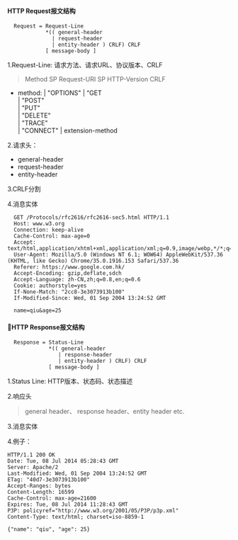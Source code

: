 #### HTTP Request报文结构


```
  Request = Request-Line              
            *(( general-header        
              | request-header 
              | entity-header ) CRLF) CRLF
            [ message-body ] 

```
1.Request-Line: 请求方法、请求URL、协议版本、CRLF
>  Method SP Request-URI SP HTTP-Version CRLF  
  - method:   | "OPTIONS"
              | “GET                  
              | "POST"                
              | "PUT"                   
              | "DELETE"               
              | "TRACE"                
              | "CONNECT"
              | extension-method

2.请求头：
  - general-header
  - request-header
  - entity-header

3.CRLF分割

4.消息实体
  ```
    GET /Protocols/rfc2616/rfc2616-sec5.html HTTP/1.1
    Host: www.w3.org
    Connection: keep-alive
    Cache-Control: max-age=0
    Accept: text/html,application/xhtml+xml,application/xml;q=0.9,image/webp,*/*;q=0.8
    User-Agent: Mozilla/5.0 (Windows NT 6.1; WOW64) AppleWebKit/537.36 (KHTML, like Gecko) Chrome/35.0.1916.153 Safari/537.36
    Referer: https://www.google.com.hk/
    Accept-Encoding: gzip,deflate,sdch
    Accept-Language: zh-CN,zh;q=0.8,en;q=0.6
    Cookie: authorstyle=yes
    If-None-Match: "2cc8-3e3073913b100"
    If-Modified-Since: Wed, 01 Sep 2004 13:24:52 GMT

    name=qiu&age=25
  ```



#### HTTP Response报文结构
```
  Response = Status-Line              
             *(( general-header       
                | response-header        
                | entity-header ) CRLF) CRLF
             [ message-body ]          
  ```
  
1.Status Line: HTTP版本、状态码、状态描述

2.响应头
> general header、 response header、entity header etc.

3.消息实体

4.例子：
  ```
  HTTP/1.1 200 OK
  Date: Tue, 08 Jul 2014 05:28:43 GMT
  Server: Apache/2
  Last-Modified: Wed, 01 Sep 2004 13:24:52 GMT
  ETag: "40d7-3e3073913b100"
  Accept-Ranges: bytes
  Content-Length: 16599
  Cache-Control: max-age=21600
  Expires: Tue, 08 Jul 2014 11:28:43 GMT
  P3P: policyref="http://www.w3.org/2001/05/P3P/p3p.xml"
  Content-Type: text/html; charset=iso-8859-1

  {"name": "qiu", "age": 25}
  ```

